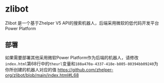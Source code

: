 # zlibot

Zlibot 是一个基于Zhelper V5 API的搜索机器人，后端采用微软的低代码开发平台Power Platform

## 部署

如果需要部署其他采用微软Power Platform作为后端的机器人，请修改`index.html`第68行中的`theurl`变量和`188a470a-4337-418e-b805-80394bb09240`为你所创建的机器人对应的值
https://github.com/zhelper-org/zlibot/blob/main/index.html#L68
